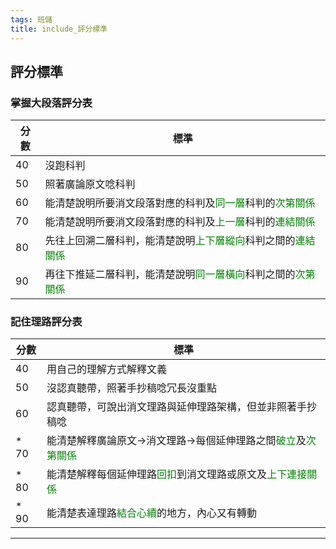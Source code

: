 ```yaml
---
tags: 班儲
title: include_評分標準
---
```


<style>
.info {
  color: blue;
}
.hint {
  color: green;
}
.emp {
  color: red;
}
</style>

## 評分標準

### 掌握大段落評分表
| 分數 | 標準     |
| ----| -------- |
| 40  | 沒跑科判   | 
| 50  | 照著廣論原文唸科判   | 
| 60  | 能清楚說明所要消文段落對應的科判及<span class="hint">同一層</span>科判的<span class="hint">次第關係</span>   | 
| 70  | 能清楚說明所要消文段落對應的科判及<span class="hint">上一層</span>科判的<span class="hint">連結關係</span>   | 
| 80  | 先往上回溯二層科判，能清楚說明<span class="hint">上下層縱向</span>科判之間的<span class="hint">連結關係</span>  | 
| 90  | 再往下推延二層科判，能清楚說明<span class="hint">同一層橫向</span>科判之間的<span class="hint">次第關係</span>   | 

### 記住理路評分表
| 分數 | 標準     |
| ----| -------- |
| 40  | 用自己的理解方式解釋文義  | 
| 50  | 沒認真聽帶，照著手抄稿唸冗長沒重點  | 
| 60  | 認真聽帶，可說出消文理路與延伸理路架構，但並非照著手抄稿唸  | 
| * 70  | 能清楚解釋廣論原文->消文理路->每個延伸理路之間<span class="hint">破立</span>及<span class="hint">次第關係</span>  | 
| * 80  | 能清楚解釋每個延伸理路<span class="hint">回扣</span>到消文理路或原文及<span class="hint">上下連接關係</span>  | 
| * 90  | 能清楚表達理路<span class="hint">結合心續</span>的地方，內心又有轉動  | 

---